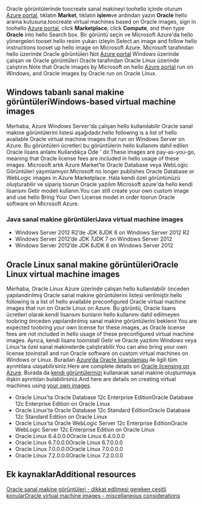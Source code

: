 


<span data-ttu-id="b8e8e-101">Oracle görüntülerinde toocreate sanal makineyi toohello içinde oturum [Azure portal](https://portal.azure.com/), tıklatın **Market**, tıklatın **işlem**ve ardından yazın **Oracle**  hello arama kutusuna.</span><span class="sxs-lookup"><span data-stu-id="b8e8e-101">toocreate virtual machines based on Oracle images, sign in toohello [Azure portal](https://portal.azure.com/), click **Marketplace**, click **Compute**, and then type **Oracle** into hello Search box.</span></span> <span data-ttu-id="b8e8e-102">Bir görüntü seçin ve Microsoft Azure'da hello yönergeleri tooset hello resim yukarı izleyin.</span><span class="sxs-lookup"><span data-stu-id="b8e8e-102">Select an image and follow hello instructions tooset up hello image on Microsoft Azure.</span></span> <span data-ttu-id="b8e8e-103">Microsoft tarafından hello üzerinde Oracle görüntüleri Not [Azure portal](https://portal.azure.com/) Windows üzerinde çalışan ve Oracle görüntüleri Oracle tarafından Oracle Linux üzerinde çalıştırın.</span><span class="sxs-lookup"><span data-stu-id="b8e8e-103">Note that Oracle images by Microsoft on hello [Azure portal](https://portal.azure.com/) run on Windows, and Oracle images by Oracle run on Oracle Linux.</span></span>

## <a name="windows-based-virtual-machine-images"></a><span data-ttu-id="b8e8e-104">Windows tabanlı sanal makine görüntüleri</span><span class="sxs-lookup"><span data-stu-id="b8e8e-104">Windows-based virtual machine images</span></span>
<span data-ttu-id="b8e8e-105">Merhaba, Azure Windows Server'da çalışan hello kullanılabilir Oracle sanal makine görüntülerini listesi aşağıdadır.</span><span class="sxs-lookup"><span data-stu-id="b8e8e-105">hello following is a list of hello available Oracle virtual machine images that run on Windows Server on Azure.</span></span> <span data-ttu-id="b8e8e-106">Bu görüntüleri ücretleri bu görüntülerin hello kullanımı dahil edilen Oracle lisans anlamı Kullandıkça Öde ' dir.</span><span class="sxs-lookup"><span data-stu-id="b8e8e-106">These images are pay-as-you-go, meaning that Oracle license fees are included in hello usage of these images.</span></span> <span data-ttu-id="b8e8e-107">Microsoft artık Azure Market’te Oracle Database veya WebLogic Görüntüleri yayımlamıyor.</span><span class="sxs-lookup"><span data-stu-id="b8e8e-107">Microsoft no longer publishes Oracle Database or WebLogic images in Azure Marketplace.</span></span>  <span data-ttu-id="b8e8e-108">Hala kendi özel görüntünüzü oluşturabilir ve sipariş toorun Oracle yazılım Microsoft azure'da hello kendi lisansını Getir modeli kullanın.</span><span class="sxs-lookup"><span data-stu-id="b8e8e-108">You can still create your own custom image and use hello Bring Your Own License model in order toorun Oracle software on Microsoft Azure.</span></span> 

### <a name="java-virtual-machine-images"></a><span data-ttu-id="b8e8e-109">Java sanal makine görüntüleri</span><span class="sxs-lookup"><span data-stu-id="b8e8e-109">Java virtual machine images</span></span>
* <span data-ttu-id="b8e8e-110">Windows Server 2012 R2’de JDK 8</span><span class="sxs-lookup"><span data-stu-id="b8e8e-110">JDK 8 on Windows Server 2012 R2</span></span>
* <span data-ttu-id="b8e8e-111">Windows Server 2012’de JDK 7</span><span class="sxs-lookup"><span data-stu-id="b8e8e-111">JDK 7 on Windows Server 2012</span></span>
* <span data-ttu-id="b8e8e-112">Windows Server 2012’de JDK 6</span><span class="sxs-lookup"><span data-stu-id="b8e8e-112">JDK 6 on Windows Server 2012</span></span>

## <a name="oracle-linux-virtual-machine-images"></a><span data-ttu-id="b8e8e-113">Oracle Linux sanal makine görüntüleri</span><span class="sxs-lookup"><span data-stu-id="b8e8e-113">Oracle Linux virtual machine images</span></span>
<span data-ttu-id="b8e8e-114">Merhaba, Oracle Linux Azure üzerinde çalışan hello kullanılabilir önceden yapılandırılmış Oracle sanal makine görüntülerini listesi verilmiştir.</span><span class="sxs-lookup"><span data-stu-id="b8e8e-114">hello following is a list of hello available preconfigured Oracle virtual machine images that run on Oracle Linux on Azure.</span></span> <span data-ttu-id="b8e8e-115">Bu görüntü, Oracle lisans ücretleri olarak kendi lisansını bunların hello kullanımı dahil edilmeyen toobring önceden yapılandırılmış sanal makine görüntülerini beklenir.</span><span class="sxs-lookup"><span data-stu-id="b8e8e-115">You are expected toobring your own license for these images, as Oracle license fees are not included in hello usage of these preconfigured virtual machine images.</span></span> <span data-ttu-id="b8e8e-116">Ayrıca, kendi lisans tooinstall Getir ve Oracle yazılımı Windows veya Linux'ta özel sanal makinelerde çalıştırabilir.</span><span class="sxs-lookup"><span data-stu-id="b8e8e-116">You can also bring your own license tooinstall and run Oracle software on custom virtual machines on Windows or Linux.</span></span> <span data-ttu-id="b8e8e-117">Buradan [Azure’da Oracle lisanslaması](http://www.oracle.com/technetwork/topics/cloud/faq-1963009.html#support) ile ilgili tüm ayrıntılara ulaşabilirsiniz.</span><span class="sxs-lookup"><span data-stu-id="b8e8e-117">Here are complete details on [Oracle licensing on Azure](http://www.oracle.com/technetwork/topics/cloud/faq-1963009.html#support).</span></span> <span data-ttu-id="b8e8e-118">Burada da [kendi görüntülerinizi](../articles/virtual-machines/windows/classic/createupload-vhd.md?toc=%2fazure%2fvirtual-machines%2fwindows%2fclassic%2ftoc.json) kullanarak sanal makine oluşturmaya ilişkin ayrıntıları bulabilirsiniz.</span><span class="sxs-lookup"><span data-stu-id="b8e8e-118">And here are details on creating virtual machines using [your own images](../articles/virtual-machines/windows/classic/createupload-vhd.md?toc=%2fazure%2fvirtual-machines%2fwindows%2fclassic%2ftoc.json).</span></span>

* <span data-ttu-id="b8e8e-119">Oracle Linux’ta Oracle Database 12c Enterprise Edition</span><span class="sxs-lookup"><span data-stu-id="b8e8e-119">Oracle Database 12c Enterprise Edition on Oracle Linux</span></span>
* <span data-ttu-id="b8e8e-120">Oracle Linux’ta Oracle Database 12c Standard Edition</span><span class="sxs-lookup"><span data-stu-id="b8e8e-120">Oracle Database 12c Standard Edition on Oracle Linux</span></span>
* <span data-ttu-id="b8e8e-121">Oracle Linux’ta Oracle WebLogic Server 12c Enterprise Edition</span><span class="sxs-lookup"><span data-stu-id="b8e8e-121">Oracle WebLogic Server 12c Enterprise Edition on Oracle Linux</span></span>
* <span data-ttu-id="b8e8e-122">Oracle Linux 6.4.0.0.0</span><span class="sxs-lookup"><span data-stu-id="b8e8e-122">Oracle Linux 6.4.0.0.0</span></span>
* <span data-ttu-id="b8e8e-123">Oracle Linux 6.7.0.0.0</span><span class="sxs-lookup"><span data-stu-id="b8e8e-123">Oracle Linux 6.7.0.0.0</span></span>
* <span data-ttu-id="b8e8e-124">Oracle Linux 7.0.0.0.0</span><span class="sxs-lookup"><span data-stu-id="b8e8e-124">Oracle Linux 7.0.0.0.0</span></span>
* <span data-ttu-id="b8e8e-125">Oracle Linux 7.2.0.0.0</span><span class="sxs-lookup"><span data-stu-id="b8e8e-125">Oracle Linux 7.2.0.0.0</span></span>

## <a name="additional-resources"></a><span data-ttu-id="b8e8e-126">Ek kaynaklar</span><span class="sxs-lookup"><span data-stu-id="b8e8e-126">Additional resources</span></span>
[<span data-ttu-id="b8e8e-127">Oracle sanal makine görüntüleri - dikkat edilmesi gereken çeşitli konular</span><span class="sxs-lookup"><span data-stu-id="b8e8e-127">Oracle virtual machine images - miscellaneous considerations</span></span>](#miscellaneous-considerations-for-oracle-virtual-machine-images-new-article)

